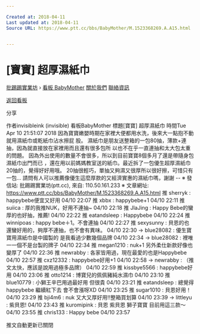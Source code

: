 ```yaml
---

Created at: 2018-04-11
Last updated at: 2018-04-11
Source URL: https://www.ptt.cc/bbs/BabyMother/M.1523368269.A.A15.html


---
```


# [寶寶] 超厚濕紙巾


[批踢踢實業坊](https://www.ptt.cc/) › [看板 BabyMother](https://www.ptt.cc/bbs/BabyMother/index.html) [關於我們](https://www.ptt.cc/about.html) [聯絡資訊](https://www.ptt.cc/contact.html)

[返回看板](https://www.ptt.cc/bbs/BabyMother/index.html)

分享

作者invisibleink (invisible)
看板BabyMother
標題\[寶寶\] 超厚濕紙巾
時間Tue Apr 10 21:51:07 2018
因為寶寶嫩嬰時期在家裡大便都用水洗，後來大一點抱不動就用濕紙巾或乾紙巾沾水擦屁 股。 濕紙巾是朋友送整箱的一包80抽，薄款+連抽，因為就直接放在家裡用而且還有很多包所 以也不在乎一直連抽和太大包太重的問題。 因為外出使用的數量不會很多，所以到目前寶寶8個多月了還是帶隨身包濕紙巾出門而已 ，還在用以前媽媽教室送的紙巾。最近拆了一包優生超厚濕紙巾20抽的，覺得好好用哦。 20抽很輕巧，單抽又夠濕又很厚所以很好擦，可惜只有一包... 請問有人可以推薦像優生這麼厚款的又經濟實惠的濕紙巾嗎，謝謝 -- ※ 發信站: 批踢踢實業坊(ptt.cc), 來自: 110.50.161.233 ※ 文章網址: <https://www.ptt.cc/bbs/BabyMother/M.1523368269.A.A15.html>
推 sherryk : happybebe便宜又好用 04/10 22:07
推 xbbx : happybebe+1 04/10 22:11
推 suiica : 厚的我推NUK，好用不連抽~ 04/10 22:18
推 JlaJing : Happy Bebe的蠻厚的也好抽，推薦! 04/10 22:22
推 eatandsleep : Happybebe 04/10 22:24
推 winnipoas : happy bebe＋1。不會連抽 04/10 22:27
推 sexysunny : 貝恩的也還蠻好用的，夠厚不連抽，也不會有異味。 04/10 22:30
→ blue28082 : 優生寶寶用濕紙巾是中國製的 是我看過少數幾個品牌 04/10 22:34
→ blue28082 : 裡唯一一個不是台製的牌子 04/10 22:34
推 megan1210 : nuk+1 另外柔仕新款好像也變厚了 04/10 22:36
推 newrabby : 各家皆用過，現在最愛的也是Happybebe 04/10 22:57
推 cxz12332 : happybebe好用+1 04/10 22:58
→ newrabby : （推文太快，應該是說用過極多品牌） 04/10 22:59
推 kissbye5566 : happybebe好用 04/10 23:06
推 otto1214 : 博寶兒的佩佩豬純水濕巾 04/10 23:10
推 blue10779 : 小獅王辛巴用過最好用 但很貴 04/10 23:21
推 eatandsleep : 總覺得happybebe 繼續紅下去 會不會漲呀XD 04/10 23:25
推 sugar1010 : 貝恩好用！ 04/10 23:29
推 bji4m6 : nuk 又大又厚好用!!整箱買划算 04/10 23:39
→ littleyu : 紫貝恩! 04/10 23:43
推 kuromipink : 貝恩 紫貝恩 獅子寶寶 目前用這三款～ 04/10 23:55
推 chris133 : Happy bebe 04/10 23:57

推文自動更新已關閉

